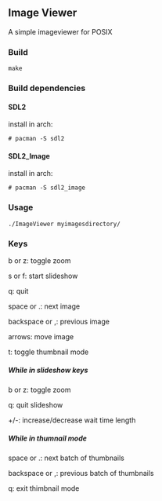 ## Image Viewer
A simple imageviewer for POSIX

### Build
```
make
```

### Build dependencies

#### SDL2

install in arch:

```
# pacman -S sdl2
```
#### SDL2_Image

install in arch:

```
# pacman -S sdl2_image
```

### Usage

```
./ImageViewer myimagesdirectory/
```

### Keys
b or z: toggle zoom

s or f: start slideshow

q: quit

space or .: next image

backspace or ,: previous image

arrows: move image

t: toggle thumbnail mode

##### While in slideshow keys

b or z: toggle zoom

q: quit slideshow

+/-: increase/decrease wait time length

##### While in thumnail mode

space or .: next batch of thumbnails

backspace or ,: previous batch of thumbnails

q: exit thimbnail mode
